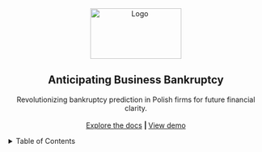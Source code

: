 <div align="center">
  <a href="https://raw.githubusercontent.com/smartinternz02/SI-GuidedProject-597923-1697379106/main/resources/images/project_logo.avif">
    <img src="resources\images\project_logo.avif" alt="Logo" width="180" height="100">
  </a>

<h2 align="center">Anticipating Business Bankruptcy</h3>

  <p align="center">
    Revolutionizing bankruptcy prediction in Polish firms for future financial clarity.
    <br/>
    <br/>
    <a href="https://github.com/smartinternz02/SI-GuidedProject-597923-1697379106.git">Explore the docs</a>
    <strong> | </strong>
    <a href="https://github.com/github_username/repo_name">View demo</a>
  </p>
</div>


<!--################################################################-->
<!--################################################################-->


<!-- TABLE OF CONTENTS -->
<details>
    <summary>Table of Contents</summary>
    <ol>
        <li>
            <a href="#about-the-project">About the Project</a>

<!-------------------------------------------------------------------->

<!-- About the Project -->
## About the Project
For nearly a century, the field of bankruptcy prediction has remained a prominent topic in economics. The objective is to create a predictive model integrating various econometric indicators, enabling us to anticipate a company's financial health. This prediction aids in evaluating a company's financial status and its long-term prospects in the market. It encompasses the analysis of businesses operating in Poland, spanning from 2000 to 2012 for bankrupt firms and focusing on those still in operation in 2007. The five classification cases are based on the forecasting period and include financial ratios from the initial year, accompanied by corresponding class labels indicating bankruptcy status.
